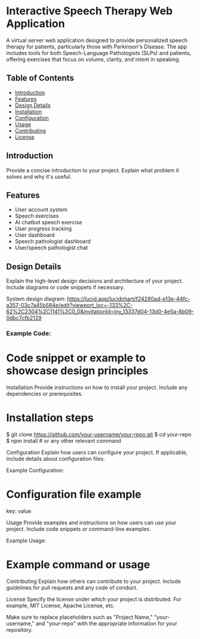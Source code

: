 # Interactive Speech Therapy Web Application

A virtual server web application designed to provide personalized speech therapy for patients, particularly those with Parkinson's Disease. The app includes tools for both Speech-Language Pathologists (SLPs) and patients, offering exercises that focus on volume, clarity, and intent in speaking.

## Table of Contents
- [Introduction](#introduction)
- [Features](#features)
- [Design Details](#design-details)
- [Installation](#installation)
- [Configuration](#configuration)
- [Usage](#usage)
- [Contributing](#contributing)
- [License](#license)

## Introduction

Provide a concise introduction to your project. Explain what problem it solves and why it's useful.

## Features

- User account system
- Speech exercises
- AI chatbot speech exercise
- User progress tracking
- User dashboard
- Speech pathologist dashboard
- User/speech pathologist chat

## Design Details

Explain the high-level design decisions and architecture of your project. Include diagrams or code snippets if necessary.

System design diagram: 
https://lucid.app/lucidchart/f24290ad-e13e-44fc-a357-03c7a45b584e/edit?viewport_loc=-133%2C-62%2C2304%2C1141%2C0_0&invitationId=inv_13337d04-13d0-4e5a-8b09-0dbc7cfb2129

### Example Code:

# Code snippet or example to showcase design principles

Installation
Provide instructions on how to install your project. Include any dependencies or prerequisites.

# Installation steps
$ git clone https://github.com/your-username/your-repo.git
$ cd your-repo
$ npm install  # or any other relevant command

Configuration
Explain how users can configure your project. If applicable, include details about configuration files.

Example Configuration:
# Configuration file example
key: value

Usage
Provide examples and instructions on how users can use your project. Include code snippets or command-line examples.

Example Usage:
# Example command or usage

Contributing
Explain how others can contribute to your project. Include guidelines for pull requests and any code of conduct.

License
Specify the license under which your project is distributed. For example, MIT License, Apache License, etc.


Make sure to replace placeholders such as "Project Name," "your-username," and "your-repo" with the appropriate information for your repository.

